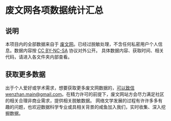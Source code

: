 # 废文网各项数据统计汇总
## 说明
本项目内的全部数据来自于 [废文网](https://sosad.fun)。已经过脱敏处理，不含任何私密用户个人信息。数据内容按 [CC BY-NC-SA](https://creativecommons.org/licenses/by-nc-sa/3.0/deed.zh) 协议对外公开。
具体数据内容、获取时间、相关代码，请进入各文件夹内部查看。
## 获取更多数据
出于个人爱好或学术需求，想要获取更多废文网数据的，可以致信wenzhan.main@gmail.com。在精力许可的前提下，废文网站方会尽力满足社区的相关合理非商业需求，提供相关脱敏数据。
网络文学发展的过程有许许多多有趣的问题，也欢迎数据科学专业或具相关背景的咸鱼加入我们，实时收集、深入挖掘数据。
